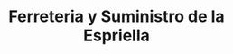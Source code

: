 ---
title: "Ferreteria y Suministro de la Espriella"
url: /puerto-parra/ferreteria-y-suministro-de-la-espriella/
shop: hardware
---